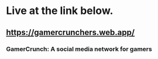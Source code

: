 # Live at the link below.

## https://gamercrunchers.web.app/

### GamerCrunch: A social media network for gamers
